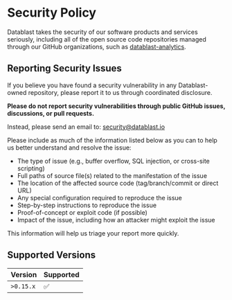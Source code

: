 # Security Policy

Datablast takes the security of our software products and services seriously, including all of the open source code repositories managed through our GitHub organizations, such as [datablast-analytics](https://github.com/datablast-analytics).

## Reporting Security Issues

If you believe you have found a security vulnerability in any Datablast-owned repository, please report it to us through coordinated disclosure.

**Please do not report security vulnerabilities through public GitHub issues, discussions, or pull requests.**

Instead, please send an email to: security@datablast.io

Please include as much of the information listed below as you can to help us better understand and resolve the issue:

  * The type of issue (e.g., buffer overflow, SQL injection, or cross-site scripting)
  * Full paths of source file(s) related to the manifestation of the issue
  * The location of the affected source code (tag/branch/commit or direct URL)
  * Any special configuration required to reproduce the issue
  * Step-by-step instructions to reproduce the issue
  * Proof-of-concept or exploit code (if possible)
  * Impact of the issue, including how an attacker might exploit the issue

This information will help us triage your report more quickly.

## Supported Versions

| Version | Supported          |
| ------- | ------------------ |
| `>0.15.x`   | :white_check_mark: |
